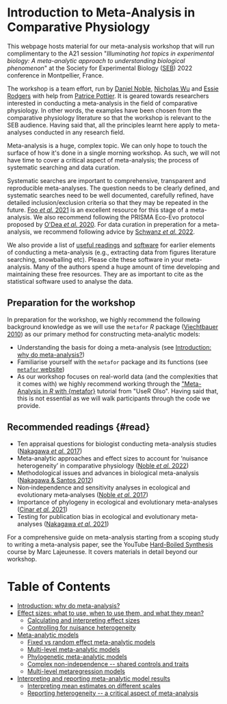 # Introduction to Meta-Analysis in Comparative Physiology

This webpage hosts material for our meta-analysis workshop that will run complimentary to the A21 session "*Illuminating hot topics in experimental biology: A meta-analytic approach to understanding biological phenomenon*" at the Society for Experimental Biology ([SEB](https://www.sebiology.org/events/seb-annual-conference-2022.html)) 2022 conference in Montpellier, France. 

The workshop is a team effort, run by [Daniel Noble](https://www.nobledan.com), [Nicholas Wu](https://wunicholas.wixsite.com/home) and [Essie Rodgers](http://www.rodgerslab.com/the-team.html) with help from [Patrice Pottier](http://uat.bees.unsw.edu.au/our-people/patrice-pottier). It is geared towards researchers interested in conducting a meta-analysis in the field of comparative physiology. In other words, the examples have been chosen from the comparative physiology literature so that the workshop is relevant to the SEB audience. Having said that, all the principles learnt here apply to meta-analyses conducted in any research field.

Meta-analysis is a huge, complex topic. We can only hope to touch the surface of how it's done in a single morning workshop. As such, we will not have time to cover a critical aspect of meta-analysis; the process of systematic searching and data curation. 

Systematic searches are important to comprehensive, transparent and reproducible meta-analyses. The question needs to be clearly defined, and systematic searches need to be well documented, carefully refined, have detailed inclusion/exclusion criteria so that they may be repeated in the future. [Foo *et al.* 2021](https://besjournals.onlinelibrary.wiley.com/doi/abs/10.1111/2041-210X.13654) is an excellent resource for this stage of a meta-analysis. We also recommend following the PRISMA Eco-Evo protocol proposed by [O'Dea *et al.* 2020](https://onlinelibrary.wiley.com/doi/abs/10.1111/brv.12721). For data curation in preperation for a meta-analysis, we recommend following advice by [Schwanz *et al.* 2022](https://journals.biologists.com/jeb/article/225/Suppl_1/jeb243295/274297/Best-practices-for-building-and-curating-databases).

We also provide a list of [useful readings](#read) and [software](https://daniel1noble.github.io/meta-workshop/software) for earlier elements of conducting a meta-analysis (e.g., extracting data from figures literature searching, snowballing etc). Please cite these software in your meta-analysis. Many of the authors spend a huge amount of time developing and maintaining these free resources. They are as important to cite as the statistical software used to analyse the data. 

## **Preparation for the workshop**

In preparation for the workshop, we highly recommend the following background knowledge as we will use the `metafor` *R* package ([Viechtbauer 2010](https://www.jstatsoft.org/article/view/v036i03)) as our primary method for constructing meta-analytic models:

* Understanding the basis for doing a meta-analysis (see [Introduction: why do meta-analysis?](https://daniel1noble.github.io/meta-workshop/introduction-to-meta))
* Familiarise yourself with the `metafor` package and its functions (see [`metafor` website](https://wviechtb.github.io/metafor/))
* As our workshop focuses on real-world data (and the complexities that it comes with) we highly recommend working through the ["Meta-Analysis in *R* with {metafor}](https://www.youtube.com/watch?v=IkduL5iRdqo&t=1602s&ab_channel=UseROslo) tutorial from "UseR Olso". Having said that, this is not essential as we will walk participants through the code we provide. 

## **Recommended readings** {#read}

* Ten appraisal questions for biologist conducting meta-analysis studies ([Nakagawa *et al.* 2017](https://bmcbiol.biomedcentral.com/articles/10.1186/s12915-017-0357-7))
* Meta-analytic approaches and effect sizes to account for ‘nuisance heterogeneity’ in comparative physiology ([Noble *et al.* 2022](https://journals.biologists.com/jeb/article/225/Suppl_1/jeb243225/274278/Meta-analytic-approaches-and-effect-sizes-to))
* Methodological issues and advances in biological meta-analysis ([Nakagawa & Santos 2012](https://link.springer.com/article/10.1007/s10682-012-9555-5))
* Non‐independence and sensitivity analyses in ecological and evolutionary meta‐analyses ([Noble *et al.* 2017](https://onlinelibrary.wiley.com/doi/abs/10.1111/mec.14031))
* Importance of phylogeny in ecological and evolutionary meta-analyses ([Cinar *et al.* 2021](https://besjournals.onlinelibrary.wiley.com/doi/full/10.1111/2041-210X.13760))
* Testing for publication bias in ecological and evolutionary meta-analyses ([Nakagawa *et al.* 2021](https://besjournals.onlinelibrary.wiley.com/doi/full/10.1111/2041-210X.13724))

For a comprehensive guide on meta-analysis starting from a scoping study to writing a meta-analysis paper, see the YouTube [Hard-Boiled Synthesis](https://www.youtube.com/c/LajeunesseLab/featured) course by Marc Lajeunesse. It covers materials in detail beyond our workshop.

# **Table of Contents**

* [Introduction: why do meta-analysis?](https://daniel1noble.github.io/meta-workshop/introduction-to-meta)
* [Effect sizes: what to use, when to use them, and what they mean?](https://daniel1noble.github.io/meta-workshop/effect-size)
    + [Calculating and interpreting effect sizes](https://daniel1noble.github.io/meta-workshop/effect-size)
    + [Controlling for nuisance heterogeneity](https://daniel1noble.github.io/meta-workshop/nuis-het)
    <!-- + [Effect size assumptions and checking their suitability](https://daniel1noble.github.io/meta-workshop/effect-assume)-->
* [Meta-analytic models](https://daniel1noble.github.io/meta-workshop/effect-size)
    + [Fixed vs random effect meta-analytic models](https://daniel1noble.github.io/meta-workshop/fixed-vs-random)
    + [Multi-level meta-analytic models](https://daniel1noble.github.io/meta-workshop/fixed-vs-random)
    + [Phylogenetic meta-analytic models](https://daniel1noble.github.io/meta-workshop/fixed-vs-random)
    + [Complex non-independence -- shared controls and traits](https://daniel1noble.github.io/meta-workshop/fixed-vs-random)
    + [Multi-level metaregression models](https://daniel1noble.github.io/meta-workshop/fixed-vs-random)
* [Interpreting and reporting meta-analytic model results](https://daniel1noble.github.io/meta-workshop/effect-size)
    + [Interpreting mean estimates on different scales]()
    + [Reporting heterogeneity -- a critical aspect of meta-analysis]()
  
